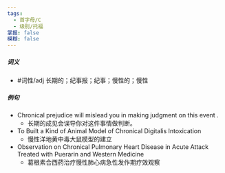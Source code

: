 ```yaml
---
tags:
  - 首字母/C
  - 级别/托福
掌握: false
模糊: false
---
```

##### 词义
- #词性/adj  长期的；纪事报；纪事；慢性的；慢性
##### 例句
- Chronical prejudice will mislead you in making judgment on this event .
	- 长期的成见会误导你对这件事情做判断。
- To Built a Kind of Animal Model of Chronical Digitalis Intoxication
	- 慢性洋地黄中毒大鼠模型的建立
- Observation on Chronical Pulmonary Heart Disease in Acute Attack Treated with Puerarin and Western Medicine
	- 葛根素合西药治疗慢性肺心病急性发作期疗效观察
